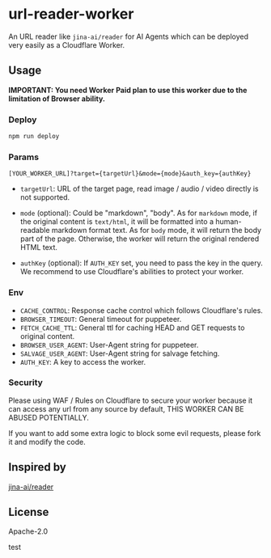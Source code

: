 # url-reader-worker

An URL reader like `jina-ai/reader` for AI Agents which can be deployed very easily as a Cloudflare Worker.

## Usage

**IMPORTANT: You need Worker Paid plan to use this worker due to the limitation of Browser ability.**

### Deploy

```bash
npm run deploy
```

### Params

`[YOUR_WORKER_URL]?target={targetUrl}&mode={mode}&auth_key={authKey}`

- `targetUrl`: URL of the target page, read image / audio / video directly is not supported.

- `mode` (optional): Could be "markdown", "body". As for `markdown` mode, if the original content is `text/html`, it will be formatted into a human-readable markdown format text. As for `body` mode, it will return the body part of the page. Otherwise, the worker will return the original rendered HTML text.

- `authKey` (optional): If `AUTH_KEY` set, you need to pass the key in the query. We recommend to use Cloudflare's abilities to protect your worker.

### Env

- `CACHE_CONTROL`: Response cache control which follows Cloudflare's rules.
- `BROWSER_TIMEOUT`: General timeout for puppeteer.
- `FETCH_CACHE_TTL`: General ttl for caching HEAD and GET requests to original content.
- `BROWSER_USER_AGENT`: User-Agent string for puppeteer.
- `SALVAGE_USER_AGENT`: User-Agent string for salvage fetching.
- `AUTH_KEY`: A key to access the worker.

### Security

Please using WAF / Rules on Cloudflare to secure your worker because it can access any url from any source by default, THIS WORKER CAN BE ABUSED POTENTIALLY.

If you want to add some extra logic to block some evil requests, please fork it and modify the code.

## Inspired by

[jina-ai/reader](https://github.com/jina-ai/reader)

## License

Apache-2.0

test
